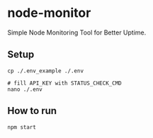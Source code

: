 # node-monitor

Simple Node Monitoring Tool for Better Uptime.


## Setup
```
cp ./.env_example ./.env

# fill API_KEY with STATUS_CHECK_CMD
nano ./.env
```

## How to run
```
npm start
```
